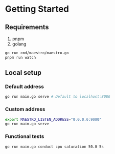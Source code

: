 # Getting Started

## Requirements
1. pnpm
2. golang

```bash
go run cmd/maestro/maestro.go
pnpm run watch
```

## Local setup

### Default address
```bash
go run main.go serve # Default to localhost:8080
```
### Custom address
```bash
export MAESTRO_LISTEN_ADDRESS="0.0.0.0:9000"
go run main.go serve
```

### Functional tests
```bash
go run main.go conduct cpu saturation 50.0 5s
```